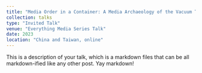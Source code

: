 ```yaml
---
title: "Media Order in a Container: A Media Archaeology of the Vacuum Tube"
collection: talks
type: "Invited Talk"
venue: "Everything Media Series Talk"
date: 2023
location: "China and Taiwan, online"
---
```


This is a description of your talk, which is a markdown files that can be all markdown-ified like any other post. Yay markdown!

